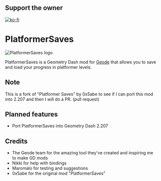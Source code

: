 ## Support the owner
[![ko-fi](https://ko-fi.com/img/githubbutton_sm.svg)](https://ko-fi.com/H2H2ZNXL5)

# PlatformerSaves

<img src="./logo.png" alt="PlatformerSaves logo" />

PlatformerSaves is a Geometry Dash mod for [Geode](https://geode-sdk.org/) that allows you to save and load your progress in platformer levels.

## Note

This is a fork of "Platformer Saves" by 0x5abe to see if I can port this mod into 2.207 and then I will do a PR. (pull request)

## Planned features

- Port PlatformerSaves into Geometry Dash 2.207


## Credits

- The Geode team for the amazing tool they've created and inspiring me to make GD mods
- Nikki for help with bindings
- Maromalo for testing and suggestions
- 0x5abe for the original mod "PlatformerSaves"

